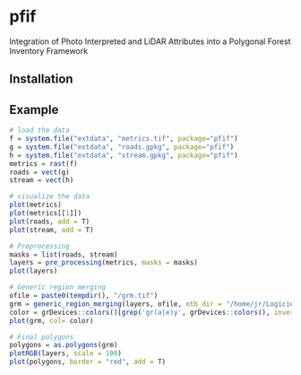 # pfif

Integration of Photo Interpreted and LiDAR Attributes into a Polygonal Forest Inventory Framework

## Installation

## Example

``` r
# load the data
f = system.file("extdata", "metrics.tif", package="pfif")
g = system.file("extdata", "roads.gpkg", package="pfif")
h = system.file("extdata", "stream.gpkg", package="pfif")
metrics = rast(f)
roads = vect(g)
stream = vect(h)

# visualize the data
plot(metrics)
plot(metrics[[1]])
plot(roads, add = T)
plot(stream, add = T)

# Preprocessing
masks = list(roads, stream)
layers = pre_processing(metrics, masks = masks)
plot(layers)

# Generic region merging
ofile = paste0(tempdir(), "/grm.tif")
grm = generic_region_merging(layers, ofile, otb_dir = "/home/jr/Logiciels/OTB-8.1.2-Linux64/bin")
color = grDevices::colors()[grep('gr(a|e)y', grDevices::colors(), invert = T)]
plot(grm, col= color)

# Final polygons
polygons = as.polygons(grm)
plotRGB(layers, scale = 100)
plot(polygons, border = "red", add = T)
```

